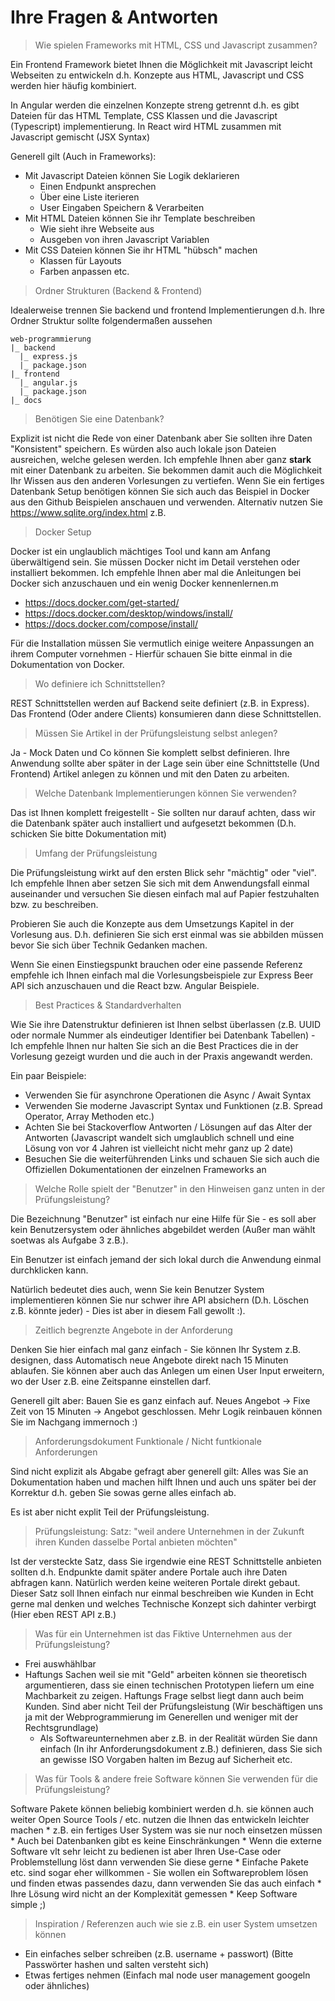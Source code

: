 # Ihre Fragen & Antworten

> Wie spielen Frameworks mit HTML, CSS und Javascript zusammen?

Ein Frontend Framework bietet Ihnen die Möglichkeit mit Javascript leicht Webseiten zu entwickeln d.h. Konzepte aus HTML, Javascript und CSS werden hier häufig kombiniert. 

In Angular werden die einzelnen Konzepte streng getrennt d.h. es gibt Dateien für das HTML Template, CSS Klassen und die Javascript (Typescript) implementierung. In React wird HTML zusammen mit Javascript gemischt (JSX Syntax)

Generell gilt (Auch in Frameworks):

* Mit Javascript Dateien können Sie Logik deklarieren
  * Einen Endpunkt ansprechen
  * Über eine Liste iterieren
  * User Eingaben Speichern & Verarbeiten
* Mit HTML Dateien können Sie ihr Template beschreiben
  * Wie sieht ihre Webseite aus
  * Ausgeben von ihren Javascript Variablen
* Mit CSS Dateien können Sie ihr HTML "hübsch" machen
  * Klassen für Layouts
  * Farben anpassen etc.

> Ordner Strukturen (Backend & Frontend) 

Idealerweise trennen Sie backend und frontend Implementierungen d.h. Ihre Ordner Struktur sollte folgendermaßen aussehen

```
web-programmierung
|_ backend
  |_ express.js
  |_ package.json
|_ frontend 
  |_ angular.js
  |_ package.json
|_ docs 
```

> Benötigen Sie eine Datenbank? 

Explizit ist nicht die Rede von einer Datenbank aber Sie sollten ihre Daten "Konsistent" speichern. Es würden also auch lokale json Dateien ausreichen, welche gelesen werden. Ich empfehle Ihnen aber ganz **stark** mit einer Datenbank zu arbeiten. Sie bekommen damit auch die Möglichkeit Ihr Wissen aus den anderen Vorlesungen zu vertiefen. Wenn Sie ein fertiges Datenbank Setup benötigen können Sie sich auch das Beispiel in Docker aus den Github Beispielen anschauen und verwenden. Alternativ nutzen Sie https://www.sqlite.org/index.html z.B. 

> Docker Setup

Docker ist ein unglaublich mächtiges Tool und kann am Anfang überwältigend sein. Sie müssen Docker nicht im Detail verstehen oder installiert bekommen. Ich empfehle Ihnen aber mal die Anleitungen bei Docker sich anzuschauen und ein wenig Docker kennenlernen.m

* https://docs.docker.com/get-started/
* https://docs.docker.com/desktop/windows/install/
* https://docs.docker.com/compose/install/

Für die Installation müssen Sie vermutlich einige weitere Anpassungen an ihrem Computer vornehmen - Hierfür schauen Sie bitte einmal in die Dokumentation von Docker. 

> Wo definiere ich Schnittstellen? 

REST Schnittstellen werden auf Backend seite definiert (z.B. in Express). Das Frontend (Oder andere Clients) konsumieren dann diese Schnittstellen. 

> Müssen Sie Artikel in der Prüfungsleistung selbst anlegen? 

Ja - Mock Daten und Co können Sie komplett selbst definieren. Ihre Anwendung sollte aber später in der Lage sein über eine Schnittstelle (Und Frontend) Artikel anlegen zu können und mit den Daten zu arbeiten.

> Welche Datenbank Implementierungen können Sie verwenden? 

Das ist Ihnen komplett freigestellt - Sie sollten nur darauf achten, dass wir die Datenbank später auch installiert und aufgesetzt bekommen (D.h. schicken Sie bitte Dokumentation mit)

> Umfang der Prüfungsleistung

Die Prüfungsleistung wirkt auf den ersten Blick sehr "mächtig" oder "viel". Ich empfehle Ihnen aber setzen Sie sich mit dem Anwendungsfall einmal auseinander und versuchen Sie diesen einfach mal auf Papier festzuhalten bzw. zu beschreiben. 

Probieren Sie auch die Konzepte aus dem Umsetzungs Kapitel in der Vorlesung aus. D.h. definieren Sie sich erst einmal was sie abbilden müssen bevor Sie sich über Technik Gedanken machen.

Wenn Sie einen Einstiegspunkt brauchen oder eine passende Referenz empfehle ich Ihnen einfach mal die Vorlesungsbeispiele zur Express Beer API sich anzuschauen und die React bzw. Angular Beispiele.

> Best Practices & Standardverhalten

Wie Sie ihre Datenstruktur definieren ist Ihnen selbst überlassen (z.B. UUID oder normale Nummer als eindeutiger Identifier bei Datenbank Tabellen) - Ich empfehle Ihnen nur halten Sie sich an die Best Practices die in der Vorlesung gezeigt wurden und die auch in der Praxis angewandt werden. 

Ein paar Beispiele: 
* Verwenden Sie für asynchrone Operationen die Async / Await Syntax
* Verwenden Sie moderne Javascript Syntax und Funktionen (z.B. Spread Operator, Array Methoden etc.)
* Achten Sie bei Stackoverflow Antworten / Lösungen auf das Alter der Antworten (Javascript wandelt sich umglaublich schnell und eine Lösung von vor 4 Jahren ist vielleicht nicht mehr ganz up 2 date)
* Besuchen Sie die weiterführenden Links und schauen Sie sich auch die Offiziellen Dokumentationen der einzelnen Frameworks an

> Welche Rolle spielt der "Benutzer" in den Hinweisen ganz unten in der Prüfungsleistung?

Die Bezeichnung "Benutzer" ist einfach nur eine Hilfe für Sie - es soll aber kein Benutzersystem oder ähnliches abgebildet werden (Außer man wählt soetwas als Aufgabe 3 z.B.). 

Ein Benutzer ist einfach jemand der sich lokal durch die Anwendung einmal durchklicken kann. 

Natürlich bedeutet dies auch, wenn Sie kein Benutzer System implementieren können Sie nur schwer ihre API absichern (D.h. Löschen z.B. könnte jeder) - Dies ist aber in diesem Fall gewollt :). 

> Zeitlich begrenzte Angebote in der Anforderung

Denken Sie hier einfach mal ganz einfach - Sie können Ihr System z.B. designen, dass Automatisch neue Angebote direkt nach 15 Minuten ablaufen. Sie können aber auch das Anlegen um einen User Input erweitern, wo der User z.B. eine Zeitspanne einstellen darf. 

Generell gilt aber: Bauen Sie es ganz einfach auf. Neues Angebot -> Fixe Zeit von 15 Minuten -> Angebot geschlossen. Mehr Logik reinbauen können Sie im Nachgang immernoch :) 

> Anforderungsdokument Funktionale / Nicht funtkionale Anforderungen

Sind nicht explizit als Abgabe gefragt aber generell gilt: Alles was Sie an Dokumentation haben und machen hilft Ihnen und auch uns später bei der Korrektur d.h. geben Sie sowas gerne alles einfach ab.

Es ist aber nicht explit Teil der Prüfungsleistung. 

> Prüfungsleistung: Satz: "weil andere Unternehmen in der Zukunft ihren Kunden dasselbe Portal anbieten möchten"

Ist der versteckte Satz, dass Sie irgendwie eine REST Schnittstelle anbieten sollten d.h. Endpunkte damit später andere Portale auch ihre Daten abfragen kann. Natürlich werden keine weiteren Portale direkt gebaut. Dieser Satz soll Ihnen einfach nur einmal beschreiben wie Kunden in Echt gerne mal denken und welches Technische Konzept sich dahinter verbirgt (Hier eben REST API z.B.)

> Was für ein Unternehmen ist das Fiktive Unternehmen aus der Prüfungsleistung? 

* Frei auswhählbar
* Haftungs Sachen weil sie mit "Geld" arbeiten können sie theoretisch argumentieren, dass sie einen technischen Prototypen liefern um eine Machbarkeit zu zeigen. Haftungs Frage selbst liegt dann auch beim Kunden. Sind aber nicht Teil der Prüfungsleistung (Wir beschäftigen uns ja mit der Webprogrammierung im Generellen und weniger mit der Rechtsgrundlage) 
  * Als Softwareunternehmen aber z.B. in der Realität würden Sie dann einfach (In ihr Anforderungsdokument z.B.) definieren, dass Sie sich an gewisse ISO Vorgaben halten im Bezug auf Sicherheit etc.

> Was für Tools & andere freie Software können Sie verwenden für die Prüfungsleistung?

Software Pakete können beliebig kombiniert werden d.h. sie können auch weiter Open Source Tools / etc. nutzen die Ihnen das entwickeln leichter machen
	* z.B. ein fertiges User System was sie nur noch einsetzen müssen
	* Auch bei Datenbanken gibt es keine Einschränkungen
	* Wenn die externe Software vlt sehr leicht zu bedienen ist aber Ihren Use-Case oder Problemstellung löst dann verwenden Sie diese gerne
		* Einfache Pakete etc. sind sogar eher willkommen - Sie wollen ein Softwareproblem lösen und finden etwas passendes dazu, dann verwenden Sie das auch einfach
		* Ihre Lösung wird nicht an der Komplexität gemessen
			* Keep Software simple ;) 

> Inspiration / Referenzen auch wie sie z.B. ein user System umsetzen können

* Ein einfaches selber schreiben (z.B. username + passwort) (Bitte Passwörter hashen und salten versteht sich) 
* Etwas fertiges nehmen (Einfach mal node user management googeln oder ähnliches)
